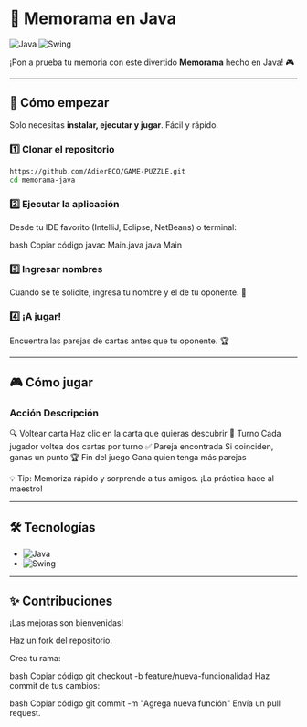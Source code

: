# 🧠 Memorama en Java

  ![Java](https://img.shields.io/badge/Java-ED8B00?style=for-the-badge&logo=java&logoColor=white)
  ![Swing](https://img.shields.io/badge/Swing-007396?style=for-the-badge&logo=java&logoColor=white)
  
¡Pon a prueba tu memoria con este divertido **Memorama** hecho en Java! 🎮  

---

## 🚀 Cómo empezar

Solo necesitas **instalar, ejecutar y jugar**. Fácil y rápido.  

### 1️⃣ Clonar el repositorio
```bash
https://github.com/AdierECO/GAME-PUZZLE.git
cd memorama-java
```

### 2️⃣ Ejecutar la aplicación
Desde tu IDE favorito (IntelliJ, Eclipse, NetBeans) o terminal:

bash
Copiar código
javac Main.java
java Main
### 3️⃣ Ingresar nombres
Cuando se te solicite, ingresa tu nombre y el de tu oponente. 📝

### 4️⃣ ¡A jugar!
Encuentra las parejas de cartas antes que tu oponente. 🏆

---

## 🎮 Cómo jugar
### Acción	Descripción
🔍 Voltear carta	Haz clic en la carta que quieras descubrir
👫 Turno	Cada jugador voltea dos cartas por turno
✅ Pareja encontrada	Si coinciden, ganas un punto
🏆 Fin del juego	Gana quien tenga más parejas

💡 Tip: Memoriza rápido y sorprende a tus amigos. ¡La práctica hace al maestro!

---


## 🛠️ Tecnologías
- ![Java](https://img.shields.io/badge/Java-ED8B00?style=for-the-badge&logo=java&logoColor=white)
- ![Swing](https://img.shields.io/badge/Swing-007396?style=for-the-badge&logo=java&logoColor=white)

---

## ✨ Contribuciones
¡Las mejoras son bienvenidas!

Haz un fork del repositorio.

Crea tu rama:

bash
Copiar código
git checkout -b feature/nueva-funcionalidad
Haz commit de tus cambios:

bash
Copiar código
git commit -m "Agrega nueva función"
Envía un pull request.
